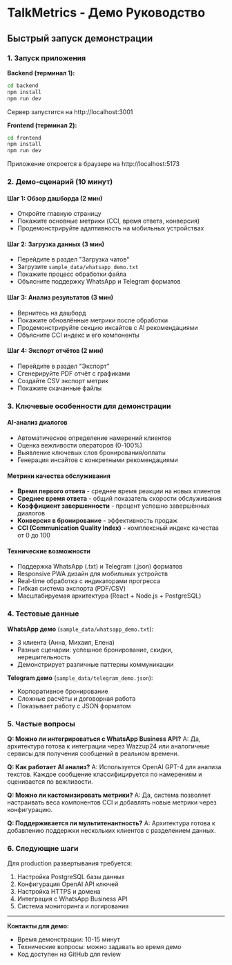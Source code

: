 # TalkMetrics - Демо Руководство

## Быстрый запуск демонстрации

### 1. Запуск приложения

**Backend (терминал 1):**
```bash
cd backend
npm install
npm run dev
```
Сервер запустится на http://localhost:3001

**Frontend (терминал 2):**
```bash
cd frontend
npm install
npm run dev
```
Приложение откроется в браузере на http://localhost:5173

### 2. Демо-сценарий (10 минут)

#### Шаг 1: Обзор дашборда (2 мин)
- Откройте главную страницу
- Покажите основные метрики (CCI, время ответа, конверсия)
- Продемонстрируйте адаптивность на мобильных устройствах

#### Шаг 2: Загрузка данных (3 мин)
- Перейдите в раздел "Загрузка чатов"
- Загрузите `sample_data/whatsapp_demo.txt`
- Покажите процесс обработки файла
- Объясните поддержку WhatsApp и Telegram форматов

#### Шаг 3: Анализ результатов (3 мин)
- Вернитесь на дашборд
- Покажите обновлённые метрики после обработки
- Продемонстрируйте секцию инсайтов с AI рекомендациями
- Объясните CCI индекс и его компоненты

#### Шаг 4: Экспорт отчётов (2 мин)
- Перейдите в раздел "Экспорт"
- Сгенерируйте PDF отчёт с графиками
- Создайте CSV экспорт метрик
- Покажите скачанные файлы

### 3. Ключевые особенности для демонстрации

#### AI-анализ диалогов
- Автоматическое определение намерений клиентов
- Оценка вежливости операторов (0-100%)
- Выявление ключевых слов бронирования/оплаты
- Генерация инсайтов с конкретными рекомендациями

#### Метрики качества обслуживания
- **Время первого ответа** - среднее время реакции на новых клиентов
- **Среднее время ответа** - общий показатель скорости обслуживания
- **Коэффициент завершенности** - процент успешно завершённых диалогов
- **Конверсия в бронирование** - эффективность продаж
- **CCI (Communication Quality Index)** - комплексный индекс качества от 0 до 100

#### Технические возможности
- Поддержка WhatsApp (.txt) и Telegram (.json) форматов
- Responsive PWA дизайн для мобильных устройств
- Real-time обработка с индикаторами прогресса
- Гибкая система экспорта (PDF/CSV)
- Масштабируемая архитектура (React + Node.js + PostgreSQL)

### 4. Тестовые данные

**WhatsApp демо** (`sample_data/whatsapp_demo.txt`):
- 3 клиента (Анна, Михаил, Елена)
- Разные сценарии: успешное бронирование, скидки, нерешительность
- Демонстрирует различные паттерны коммуникации

**Telegram демо** (`sample_data/telegram_demo.json`):
- Корпоративное бронирование
- Сложные расчёты и договорная работа
- Показывает работу с JSON форматом

### 5. Частые вопросы

**Q: Можно ли интегрироваться с WhatsApp Business API?**
A: Да, архитектура готова к интеграции через Wazzup24 или аналогичные сервисы для получения сообщений в реальном времени.

**Q: Как работает AI анализ?**
A: Используется OpenAI GPT-4 для анализа текстов. Каждое сообщение классифицируется по намерениям и оценивается по вежливости.

**Q: Можно ли кастомизировать метрики?**
A: Да, система позволяет настраивать веса компонентов CCI и добавлять новые метрики через конфигурацию.

**Q: Поддерживается ли мультитенантность?**
A: Архитектура готова к добавлению поддержки нескольких клиентов с разделением данных.

### 6. Следующие шаги

Для production развертывания требуется:
1. Настройка PostgreSQL базы данных
2. Конфигурация OpenAI API ключей
3. Настройка HTTPS и домена
4. Интеграция с WhatsApp Business API
5. Система мониторинга и логирования

---

**Контакты для демо:**
- Время демонстрации: 10-15 минут
- Технические вопросы: можно задавать во время демо
- Код доступен на GitHub для review